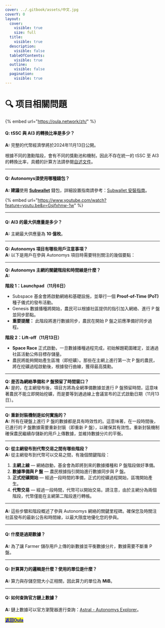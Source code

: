 ```yaml
---
cover: ../.gitbook/assets/中文.jpg
coverY: 0
layout:
  cover:
    visible: true
    size: full
  title:
    visible: true
  description:
    visible: false
  tableOfContents:
    visible: true
  outline:
    visible: false
  pagination:
    visible: true
---
```


# 🔍 项目相關問題

{% embed url="https://oula.network/zh/" %}

#### **Q: tSSC 與 AI3 的轉換比率是多少？**

**A:** 完整的代幣經濟學將於2024年11月13日公開。

根據不同的激勳階段，會有不同的獎勳池和機制，因此不存在統一的 tSSC 至 AI3 的轉換比率，具體的計算方法請參閱[自述文件](https://github.com/subspace/incentivized-testnets)。

***

#### **Q: Autonomys須使用哪種錢包？**

**A: 建議**使用 [**Subwallet**](../) 錢包，詳細設置指南請參考：[Subwallet 安裝指南](https://docs.autonomys.xyz/wallets/subwallet/)。

{% embed url="https://www.youtube.com/watch?feature=youtu.be&v=Gsjfxhnw-1w" %}

***

#### **Q: AI3 的最大供應量是多少？**

**A:** 主網最大供應量為 **10 億枚**。

***

**Q: Autonomys 項目有哪些用戶注意事項？**\
**A:** 以下是用戶在參與 Autonomys 項目時需要特別關注的幾個要點：

***

**Q: Autonomys 主網的關鍵階段和時間線是什麼？**\
**A:**

**階段 1：Launchpad（11月6日）**

* Subspace 基金會將啟動網絡和基礎設施，並舉行一個 **Proof-of-Time (PoT)** 種子儀式的發布活動。
* Genesis 數據播種將開始，農民可以根據社區提供的指引加入網絡、進行 P 盤並同步節點。
* **重要提醒：** 此階段將進行數據同步，農民在開始 P 盤之前應準備好同步過程。

**階段 2：Lift-off（11月13日）**

* **Space Race** 正式啟動，一旦數據播種過程完成，初始解題範圍確定，並通過社區活動公佈目標存儲量。
* 農民將能夠開始產生區塊（即挖礦）。那些在主網上進行第一次 P 盤的農民，將在挖礦過程啟動後，根據發行曲線，獲得最高獎勳。

***

**Q: 是否為網絡準備和 P 盤預留了時間窗口？**\
**A:** 是的，在主網發布後，項目方將為全網準備數據並進行 P 盤預留時間，這意味著農民不能立即開始挖礦，而是要等到通過線上會議宣布的正式啟動日期（11月13日）。

***

**Q: 重新封裝機制是如何實施的？**\
**A:** 所有在硬盤上進行 P 盤的數據都是具有時效性的。這意味著，在一段時間後，已進行的 P 盤數據需要重新封裝（即重新 P 盤），以確保其有效性。重新封裝機制確保農民繼續存儲新的用戶上傳數據，並維持數據分片的平衡。

***

**Q: 從主網發布到代幣交易之間有哪些階段？**\
**A:** 從主網發布到代幣可以交易之間，有幾個關鍵階段：

1. **主網上線** — 網絡啟動，基金會為即將到來的數據播種和 P 盤階段做好準備。
2. **數據準備與 P 盤** — 農民根據指引開始進行數據同步與 P 盤。
3. **正式挖礦開始** — 經過一段時間的準備，正式的挖礦過程開始，區塊開始產生。
4. **代幣交易** — 經過一段時間，代幣可以開始交易。請注意，由於主網分為兩個階段，代幣僅能在主網第二階段進行轉帳。

***

**A:** 這些步驟和階段概述了參與 Autonomys 網絡的關鍵里程碑。確保您及時關注社區發布的最新公告和時間線，以最大限度地優化您的參與。

***

#### **Q: 什麼是過期數據？**

**A:** 為了讓 Farmer 儲存用戶上傳的新數據並平衡數據分片，數據需要不斷重 P 盤。

***

#### **Q: 計算算力的邏輯是什麼？使用的單位是什麼？**

**A:** 算力與存儲空間大小正相關，因此算力的單位為 **MiB**。

***

#### **Q: 如何查詢官方鏈上數據？**

**A:** 鏈上數據可以官方瀏覽器進行查詢：[Astral - Autonomys Explorer](https://astral.autonomys.xyz/)。





[<mark style="color:blue;">**返回Oula**</mark>](https://oula.network/zh/login)
